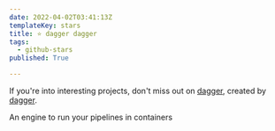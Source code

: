 ```yaml
---
date: 2022-04-02T03:41:13Z
templateKey: stars
title: ⭐ dagger dagger
tags:
  - github-stars
published: True

---
```


If you're into interesting projects, don't miss out on [dagger](https://github.com/dagger/dagger), created by [dagger](https://github.com/dagger).

An engine to run your pipelines in containers
